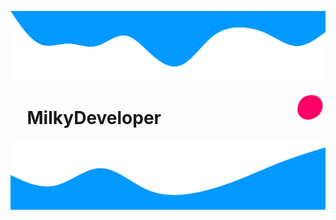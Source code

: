 ![Top waves](https://raw.githubusercontent.com/MilkyDeveloper/dump/main/wave-top.svg)

<img align="right" src="https://github.com/MilkyDeveloper/dump/raw/main/blob1.svg" width="50" height="50">

# &nbsp;&nbsp;&nbsp;&nbsp;MilkyDeveloper

![Bottom waves](https://raw.githubusercontent.com/MilkyDeveloper/dump/main/wave-bottom.svg)
